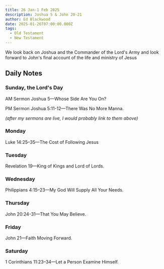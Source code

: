 ```yaml
---
title: 26 Jan-1 Feb 2025
description: Joshua 5 & John 20-21
author: Ed Blackwood
date: 2025-01-26T07:00:00.000Z
tags:
  - Old Testament
  - New Testament
---
```

We look back on Joshua and the Commander of the Lord's Army and look forward to John's final account of the life and ministry of Jesus

## Daily Notes

### Sunday, the Lord's Day

AM Sermon	Joshua 5—Whose Side Are You On?

PM Sermon	Joshua 5:11-12—There Was No More Manna.

*(﻿after my sermons are live, I would probably link to them above)*

### Monday

Luke 14:25–35—The Cost of Following Jesus

### Tuesday

Revelation 19—King of Kings and Lord of Lords.

### Wednesday

Philippians 4:15–23—My God Will Supply All Your Needs.

### Thursday

John 20:24-31—That You May Believe.

### Friday

John 21—Faith Moving Forward.

### S﻿aturday

1 Corinthians 11:23–34—Let a Person Examine Himself.